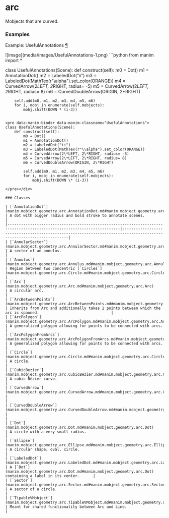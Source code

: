 # arc

Mobjects that are curved.

### Examples

<div id="usefulannotations" class="admonition admonition-manim-example">
<p class="admonition-title">Example: UsefulAnnotations <a class="headerlink" href="#usefulannotations">¶</a></p>![image](media/images/UsefulAnnotations-1.png)
```python
from manim import *

class UsefulAnnotations(Scene):
    def construct(self):
        m0 = Dot()
        m1 = AnnotationDot()
        m2 = LabeledDot("ii")
        m3 = LabeledDot(MathTex(r"\alpha").set_color(ORANGE))
        m4 = CurvedArrow(2*LEFT, 2*RIGHT, radius= -5)
        m5 = CurvedArrow(2*LEFT, 2*RIGHT, radius= 8)
        m6 = CurvedDoubleArrow(ORIGIN, 2*RIGHT)

        self.add(m0, m1, m2, m3, m4, m5, m6)
        for i, mobj in enumerate(self.mobjects):
            mobj.shift(DOWN * (i-3))
```

<pre data-manim-binder data-manim-classname="UsefulAnnotations">
class UsefulAnnotations(Scene):
    def construct(self):
        m0 = Dot()
        m1 = AnnotationDot()
        m2 = LabeledDot("ii")
        m3 = LabeledDot(MathTex(r"\\alpha").set_color(ORANGE))
        m4 = CurvedArrow(2\*LEFT, 2\*RIGHT, radius= -5)
        m5 = CurvedArrow(2\*LEFT, 2\*RIGHT, radius= 8)
        m6 = CurvedDoubleArrow(ORIGIN, 2\*RIGHT)

        self.add(m0, m1, m2, m3, m4, m5, m6)
        for i, mobj in enumerate(self.mobjects):
            mobj.shift(DOWN \* (i-3))

</pre></div>

### Classes

| [`AnnotationDot`](manim.mobject.geometry.arc.AnnotationDot.md#manim.mobject.geometry.arc.AnnotationDot)                | A dot with bigger radius and bold stroke to annotate scenes.                                                       |
|------------------------------------------------------------------------------------------------------------------------|--------------------------------------------------------------------------------------------------------------------|
| [`AnnularSector`](manim.mobject.geometry.arc.AnnularSector.md#manim.mobject.geometry.arc.AnnularSector)                | A sector of an annulus.                                                                                            |
| [`Annulus`](manim.mobject.geometry.arc.Annulus.md#manim.mobject.geometry.arc.Annulus)                                  | Region between two concentric [`Circles`](manim.mobject.geometry.arc.Circle.md#manim.mobject.geometry.arc.Circle). |
| [`Arc`](manim.mobject.geometry.arc.Arc.md#manim.mobject.geometry.arc.Arc)                                              | A circular arc.                                                                                                    |
| [`ArcBetweenPoints`](manim.mobject.geometry.arc.ArcBetweenPoints.md#manim.mobject.geometry.arc.ArcBetweenPoints)       | Inherits from Arc and additionally takes 2 points between which the arc is spanned.                                |
| [`ArcPolygon`](manim.mobject.geometry.arc.ArcPolygon.md#manim.mobject.geometry.arc.ArcPolygon)                         | A generalized polygon allowing for points to be connected with arcs.                                               |
| [`ArcPolygonFromArcs`](manim.mobject.geometry.arc.ArcPolygonFromArcs.md#manim.mobject.geometry.arc.ArcPolygonFromArcs) | A generalized polygon allowing for points to be connected with arcs.                                               |
| [`Circle`](manim.mobject.geometry.arc.Circle.md#manim.mobject.geometry.arc.Circle)                                     | A circle.                                                                                                          |
| [`CubicBezier`](manim.mobject.geometry.arc.CubicBezier.md#manim.mobject.geometry.arc.CubicBezier)                      | A cubic Bézier curve.                                                                                              |
| [`CurvedArrow`](manim.mobject.geometry.arc.CurvedArrow.md#manim.mobject.geometry.arc.CurvedArrow)                      |                                                                                                                    |
| [`CurvedDoubleArrow`](manim.mobject.geometry.arc.CurvedDoubleArrow.md#manim.mobject.geometry.arc.CurvedDoubleArrow)    |                                                                                                                    |
| [`Dot`](manim.mobject.geometry.arc.Dot.md#manim.mobject.geometry.arc.Dot)                                              | A circle with a very small radius.                                                                                 |
| [`Ellipse`](manim.mobject.geometry.arc.Ellipse.md#manim.mobject.geometry.arc.Ellipse)                                  | A circular shape; oval, circle.                                                                                    |
| [`LabeledDot`](manim.mobject.geometry.arc.LabeledDot.md#manim.mobject.geometry.arc.LabeledDot)                         | A [`Dot`](manim.mobject.geometry.arc.Dot.md#manim.mobject.geometry.arc.Dot) containing a label in its center.      |
| [`Sector`](manim.mobject.geometry.arc.Sector.md#manim.mobject.geometry.arc.Sector)                                     | A sector of a circle.                                                                                              |
| [`TipableVMobject`](manim.mobject.geometry.arc.TipableVMobject.md#manim.mobject.geometry.arc.TipableVMobject)          | Meant for shared functionality between Arc and Line.                                                               |
